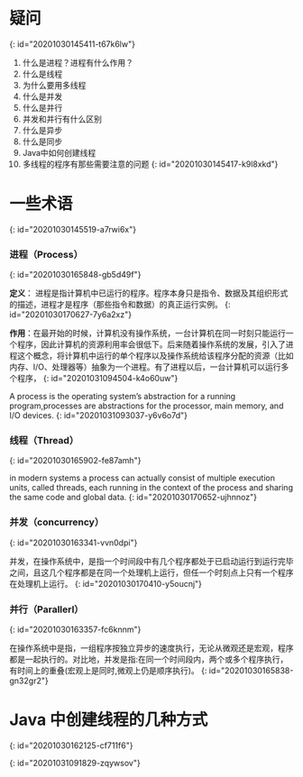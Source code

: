 # 疑问
{: id="20201030145411-t67k6lw"}

1. 什么是进程？进程有什么作用？
2. 什么是线程
3. 为什么要用多线程
4. 什么是并发
5. 什么是并行
6. 并发和并行有什么区别
7. 什么是异步
8. 什么是同步
9. Java中如何创建线程
10. 多线程的程序有那些需要注意的问题
{: id="20201030145417-k9l8xkd"}

# 一些术语
{: id="20201030145519-a7rwi6x"}

### 进程（Process）
{: id="20201030165848-gb5d49f"}

**定义**： 进程是指计算机中已运行的程序。程序本身只是指令、数据及其组织形式的描述，进程才是程序（那些指令和数据）的真正运行实例。
{: id="20201030170627-7y6a2xz"}

**作用**：在最开始的时候，计算机没有操作系统，一台计算机在同一时刻只能运行一个程序，因此计算机的资源利用率会很低下。后来随着操作系统的发展，引入了进程这个概念，将计算机中运行的单个程序以及操作系统给该程序分配的资源（比如内存、I/O、处理器等）抽象为一个进程。有了进程以后，一台计算机可以运行多个程序，
{: id="20201031094504-k4o60uw"}

A process is the operating system’s abstraction for a running program,processes are abstractions for the processor, main memory, and I/O devices.
{: id="20201031093037-y6v6o7d"}

### 线程（Thread）
{: id="20201030165902-fe87amh"}

in modern systems a process can actually consist of multiple execution units, called threads, each running in the context of the process and sharing the same code and global data.
{: id="20201030170652-ujhnnoz"}

### 并发（concurrency）
{: id="20201030163341-vvn0dpi"}

并发，在操作系统中，是指一个时间段中有几个程序都处于已启动运行到运行完毕之间，且这几个程序都是在同一个处理机上运行，但任一个时刻点上只有一个程序在处理机上运行。
{: id="20201030170410-y5oucnj"}

### 并行（Parallerl）
{: id="20201030163357-fc6knnm"}

在操作系统中是指，一组程序按独立异步的速度执行，无论从微观还是宏观，程序都是一起执行的。对比地，并发是指:在同一个时间段内，两个或多个程序执行，有时间上的重叠(宏观上是同时,微观上仍是顺序执行)。
{: id="20201030165838-gn32gr2"}

# Java 中创建线程的几种方式
{: id="20201030162125-cf711f6"}

{: id="20201031091829-zqywsov"}
